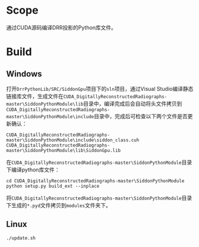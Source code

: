 # Scope
通过CUDA源码编译DRR投影的Python库文件。

# Build
## Windows
打开`DrrPythonLib/SRC/SiddonGpu`项目下的`sln`项目，通过Visual Studio编译静态链接库文件，生成文件在`CUDA_DigitallyReconstructedRadiographs-master\SiddonPythonModule\lib`目录中，编译完成后会自动将头文件拷贝到`CUDA_DigitallyReconstructedRadiographs-master\SiddonPythonModule\include`目录中，完成后可检查以下两个文件是否更新确认：
~~~
CUDA_DigitallyReconstructedRadiographs-master\SiddonPythonModule\include\siddon_class.cuh
CUDA_DigitallyReconstructedRadiographs-master\SiddonPythonModule\lib\SiddonGpu.lib
~~~

在`CUDA_DigitallyReconstructedRadiographs-master\SiddonPythonModule`目录下编译python库文件：
~~~
cd CUDA_DigitallyReconstructedRadiographs-master\SiddonPythonModule
python setup.py build_ext --inplace
~~~

将`CUDA_DigitallyReconstructedRadiographs-master\SiddonPythonModule`目录下生成的`*.pyd`文件拷贝到`modules`文件夹下。

## Linux
~~~
./update.sh
~~~